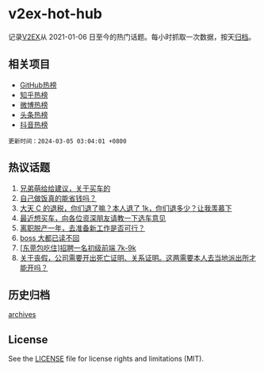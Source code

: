 # v2ex-hot-hub

 记录[V2EX](https://www.v2ex.com/)从 2021-01-06 日至今的热门话题。每小时抓取一次数据，按天[归档](archives)。
 
 ## 相关项目

- [GitHub热榜](https://github.com/snaildev/github-hot-hub)
- [知乎热榜](https://github.com/snaildev/zhihu-hot-hub)
- [微博热榜](https://github.com/snaildev/weibo-hot-hub)
- [头条热榜](https://github.com/snaildev/toutiao-hot-hub)
- [抖音热榜](https://github.com/snaildev/douyin-hot-hub)


 `更新时间：2024-03-05 03:04:01 +0800`

## 热议话题

1. [兄弟萌给给建议，关于买车的](https://www.v2ex.com/t/1020339)
1. [自己做饭真的能省钱吗？](https://www.v2ex.com/t/1020456)
1. [大天 C 的退税，你们退了嘛？本人退了 1k，你们退多少？让我羡慕下](https://www.v2ex.com/t/1020373)
1. [最近想买车，向各位资深朋友请教一下选车意见](https://www.v2ex.com/t/1020324)
1. [离职脱产一年，去准备新工作是否可行？](https://www.v2ex.com/t/1020306)
1. [boss 大都已读不回](https://www.v2ex.com/t/1020382)
1. [[东莞包吃住]招聘一名初级前端 7k-9k](https://www.v2ex.com/t/1020325)
1. [关于丧假，公司需要开出死亡证明、关系证明。这两需要本人去当地派出所才能开吗？](https://www.v2ex.com/t/1020455)

## 历史归档

[archives](archives)

## License

See the [LICENSE](LICENSE) file for license rights and limitations (MIT).
